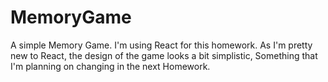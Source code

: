 # MemoryGame
A simple Memory Game. I'm using React for this homework. As I'm pretty new to React, the design of the game looks a bit simplistic, Something that I'm planning on changing in the next Homework.
